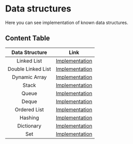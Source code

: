 # Data structures

Here you can see implementation of known data structures.

## Content Table

| Data Structure     | Link                                                                                              |
|:------------------:|:-------------------------------------------------------------------------------------------------:|
| Linked List        | [Implementation](https://github.com/AlexandrPirogov/data_structures/tree/main/go/linkedlist)      |
| Double Linked List | [Implementation](https://github.com/AlexandrPirogov/data_structures/tree/main/go/doublelinkedlist)|
| Dynamic Array      | [Implementation](https://github.com/AlexandrPirogov/data_structures/tree/main/go/dynamicarry)     |
| Stack              | [Implementation](https://github.com/AlexandrPirogov/data_structures/tree/main/go/stack)           |
| Queue              | [Implementation](https://github.com/AlexandrPirogov/data_structures/tree/main/go/queue)           |
| Deque              | [Implementation](https://github.com/AlexandrPirogov/data_structures/tree/main/go/deque)           |
| Ordered List       | [Implementation](https://github.com/AlexandrPirogov/data_structures/tree/main/go/orderedlist)     |
| Hashing            | [Implementation](https://github.com/AlexandrPirogov/data_structures/tree/main/go/hashing)         |
| Dictionary         | [Implementation](https://github.com/AlexandrPirogov/data_structures/tree/main/go/dict)            |
| Set                | [Implementation](https://github.com/AlexandrPirogov/data_structures/tree/main/go/set)             |
